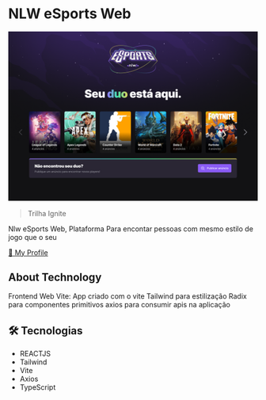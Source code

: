 # NLW eSports Web

![preview](./.github/Landing.png)

> Trilha Ignite 

Nlw eSports Web, Plataforma Para encontar pessoas com mesmo estilo de jogo que o seu

[🔗 My Profile](https://github.com/davihr1)

## About Technology
Frontend Web Vite:
App criado com o vite 
Tailwind para estilização
Radix para componentes primitivos
axios para consumir apis na aplicação

## 🛠 Tecnologias

- REACTJS
- Tailwind
- Vite
- Axios
- TypeScript
